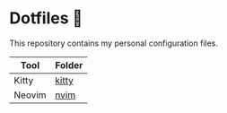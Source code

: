 # Dotfiles 💎

This repository contains my personal configuration files.

| Tool   | Folder         |
| ------ | -------------- |
| Kitty  | [kitty](kitty) |
| Neovim | [nvim](nvim)   |
